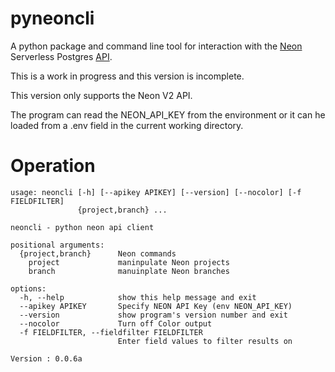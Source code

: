 # pyneoncli

A python package and command line tool for interaction with the [Neon](https://neon.tech) Serverless Postgres [API](https://api-docs.neon.tech/reference/getting-started-with-neon-api).

This is a work in progress and this version is incomplete. 

This version only supports the Neon V2 API. 

The program can read the NEON_API_KEY from the environment or it can he loaded from a .env field in the current working directory.

# Operation
```
usage: neoncli [-h] [--apikey APIKEY] [--version] [--nocolor] [-f FIELDFILTER]
               {project,branch} ...

neoncli - python neon api client

positional arguments:
  {project,branch}      Neon commands
    project             maninpulate Neon projects
    branch              manuinplate Neon branches

options:
  -h, --help            show this help message and exit
  --apikey APIKEY       Specify NEON API Key (env NEON_API_KEY)
  --version             show program's version number and exit
  --nocolor             Turn off Color output
  -f FIELDFILTER, --fieldfilter FIELDFILTER
                        Enter field values to filter results on

Version : 0.0.6a
```